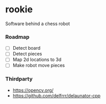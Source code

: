 # rookie
Software behind a chess robot

### Roadmap
* [ ] Detect board
* [ ] Detect pieces
* [ ] Map 2d locations to 3d
* [ ] Make robot move pieces

### Thirdparty
* https://opencv.org/
* https://github.com/delfrrr/delaunator-cpp